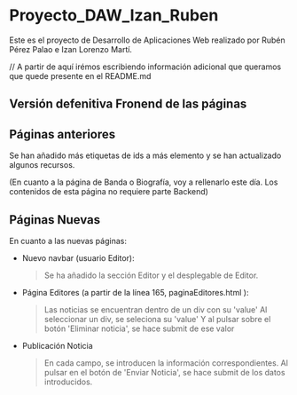 # Proyecto_DAW_Izan_Ruben

Este es el proyecto de Desarrollo de Aplicaciones Web realizado por
Rubén Pérez Palao e Izan Lorenzo Martí.

// A partir de aquí irémos escribiendo información adicional que queramos que quede presente en el README.md


## Versión defenitiva Fronend de las páginas

## Páginas anteriores
Se han añadido más etiquetas de ids a más 
elemento y se han actualizado algunos recursos.

(En cuanto a la página de Banda o Biografía, voy a rellenarlo este
día. Los contenidos de esta página no requiere parte Backend)

## Páginas Nuevas
En cuanto a las nuevas páginas:

  - Nuevo navbar (usuario Editor):
    > Se ha añadido la sección Editor y el desplegable de Editor.
  
  - Página Editores (a partir de la línea 165, paginaEditores.html ):
    > Las noticias se encuentran dentro de un div con su 'value'
    > Al seleccionar un div, se seleciona su 'value'
    > Y al pulsar sobre el botón 'Eliminar noticia', se hace submit de ese valor
  
  - Publicación Noticia
    > En cada campo, se introducen la información correspondientes.
    > Al pulsar en el botón de 'Enviar Noticia', se hace submit de los datos introducidos.
